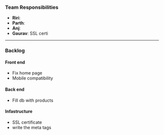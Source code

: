 ### Team Responsibilities

- **Riri**:  
- **Parth**: 
- **Anj**:  
- **Gaurav**: SSL certi

--- 

### Backlog

#### Front end
- Fix home page
- Mobile compatibility

#### Back end
- Fill db with products 

#### Infastructure
- SSL certificate
- write the meta tags

